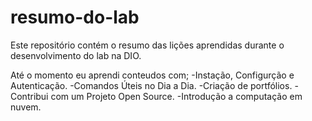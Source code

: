 # resumo-do-lab
Este repositório contém o resumo das lições aprendidas durante o desenvolvimento do lab na DIO.

Até o momento eu aprendi conteudos com;
-Instação, Configurção e Autenticação.
-Comandos Úteis no Dia a Dia.
-Criação de portfólios. 
-Contribui com um Projeto Open Source.
-Introdução a computação em nuvem.

